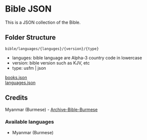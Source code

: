# Bible JSON

This is a JSON collection of the Bible.

## Folder Structure

`bible/languages/{languges}/{version}/{type}`

- languges: bible language are Alpha-3 country code in lowercase
- version: bible version such as KJV, etc
- type: usfm | json

[books.json](bible/books.json)<br/>
[languages.json](bible/languages.json)

## Credits

Myanmar (Burmese) - [Archive-Bible-Burmese](https://github.com/digitalbiblesociety/Archive-Bible-Burmese)

### Available languages

- Myanmar (Burmese)
